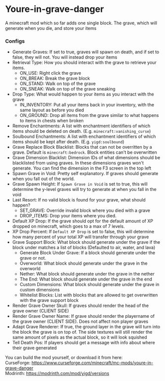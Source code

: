 # Youre-in-grave-danger
A minecraft mod which so far adds one single block. The grave, which will generate when you die, and store your items

### Configs
 * Generate Graves: If set to true, graves will spawn on death, and if set to false, they will not. You will instead drop your items
 * Retrieval Type: How you should interact with the grave to retrieve your items.
    * ON_USE: Right click the grave
    * ON_BREAK: Break the grave block
    * ON_STAND: Walk on top of the grave
    * ON_SNEAK: Walk on top of the grave sneaking
 * Drop Type: What would happen to your items as you interact with the grave
    * IN_INVENTORY: Put all your items back in your inventory, with the same layout as before you died
    * ON_GROUND: Drop all items from the grave similar to what happens to items in chests when broken
 * Remove Enchantments: A list with enchantment identifiers of which items should be deleted on death. (E.g. `minecraft:vanishing_curse`)
 * Soulbound Enchantments: A list with enchantment identifiers of which items should be kept after death. (E.g. `yigd:soulbound`)
 * Grave Replace Block Blacklist: Blocks that can not be overritten by a grave. Default is `minecraft:bedrock`. Block entities can't be overwritten
 * Grave Dimension Blacklist: Dimension IDs of what dimensions should be blacklisted from using graves. In these dimensions graves won't generate. You can find the dimension in the F3 screen in the top left
 * Spawn Grave in Void: Pretty self explanatory. If graves should generate when you fall out of the world.
 * Grave Spawn Height: If `Spawn Grave in Void` is set to true, this will determine the y-level graves will try to generate at when you fall in the void
 * Last Resort: If no valid block is found for your grave, what should happen?
    * SET_GRAVE: Override invalid block where you died with a grave
    * DROP_ITEMS: Drop your items where you died.
 * Default XP Drop: If the grave should opt for the default amount of XP dropped on minecraft, which goes to a max of 7 levels.
 * XP Drop Percent: If `Default XP Drop` is set to false, this will determine how many percent of your total XP will transfer through your grave
 * Grave Support Block: What block should generate under the grave if the block under matches a list of blocks (Defaulted to air, water, and lava)
    * Generate Block Under Grave: If a block should generate under the grave or not.
    * Overworld: What block should generate under the grave in the overworld
    * Nether: What block should generate under the grave in the nether
    * The End: What block should generate under the grave in the end
    * Custom Dimensions: What block should generate under the grave in custom dimensions
    * Whitelist Blocks: List with blocks that are allowed to get overwritten with the grave support block
 * Render Grave Owner Skull: If graves should render the head of the grave owner (CLIENT SIDE)
 * Render Grave Owner Name: If grave should render the playername of the grave owner (CLIENT SIDE). Does not affect non player graves
 * Adapt Grave Renderer: If true, the ground layer in the grave will turn into the block the grave is on top of. The side textures will still render the same amount of pixels as the actual block, so it will look squished
 * Tell Death Pos: If players should get a message with info about where their grave generated

You can build the mod yourself, or download it from here: <br>
CurseForge: https://www.curseforge.com/minecraft/mc-mods/youre-in-grave-danger <br>
Modrinth: https://modrinth.com/mod/yigd/versions
